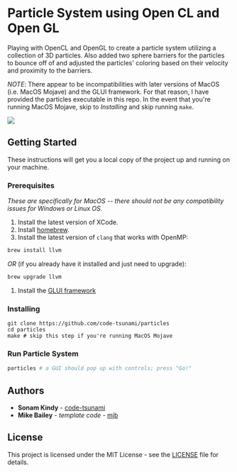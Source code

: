 # Particle System using Open CL and Open GL

Playing with OpenCL and OpenGL to create a particle system utilizing a collection of 3D particles. Also added two sphere barriers for the particles to bounce off of and adjusted the particles' coloring based on their velocity and proximity to the barriers. 

*NOTE*: There appear to be incompatibilities with later versions of MacOS (i.e. MacOS Mojave) and the GLUI framework. For that reason, I have provided the particles executable in this repo. In the event that you're running MacOS Mojave, skip to *Installing* and skip running `make`.

![](particles.gif)

## Getting Started

These instructions will get you a local copy of the project up and running on your machine.

### Prerequisites
*These are specifically for MacOS -- there should not be any compatibility issues for Windows or Linux OS.*

1. Install the latest version of XCode.
1. Install [homebrew](https://brew.sh/).
1. Install the latest version of `clang` that works with OpenMP:
```sh
brew install llvm
```
*OR* (if you already have it installed and just need to upgrade):
```sh
brew upgrade llvm
```
1. Install the [GLUI framework](https://lukecyca.com/2008/glui-235-framework-for-mac-os-x.html)

### Installing

```
git clone https://github.com/code-tsunami/particles
cd particles
make # skip this step if you're running MacOS Mojave
```

### Run Particle System
```sh
particles # a GUI should pop up with controls; press "Go!"
```

<!-- ## Built With

* [text](http://somelink.com) - what it was -->

## Authors

* **Sonam Kindy** - [code-tsunami](https://github.com/code-tsunami)
* **Mike Bailey** - *template code* - [mjb](http://web.engr.oregonstate.edu/~mjb/WebMjb/mjb.html)

<!-- ## Acknowledgments (Resources)

* Inspiration
* Code used
* etc. -->

## License

This project is licensed under the MIT License - see the [LICENSE](LICENSE) file for details.
